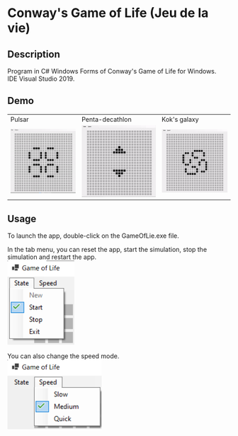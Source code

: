 # Conway's Game of Life (Jeu de la vie)

## Description
Program in C# Windows Forms of Conway's Game of Life for Windows.  
IDE Visual Studio 2019.

## Demo

<table>
  <tr>
    <td>Pulsar</td>
    <td>Penta-decathlon</td>
    <td>Kok's galaxy</td>
  </tr>
  <tr>
    <td><img src="./README_files/Images/Gifs/demo.gif" width=640 ></td>
    <td><img src="./README_files/Images/Gifs/demo2.gif" width=640 ></td>
    <td><img src="./README_files/Images/Gifs/demo3.gif" width=640 ></td>
  </tr>
  </tr>
</table>

## Usage
To launch the app, double-click on the GameOfLie.exe file.  
  
In the tab menu, you can reset the app, start the simulation, stop the simulation and restart the app.  
![usage](./README_files/Images/PNGs/StatesTab.png)  
  
You can also change the speed mode.  
![usage2](./README_files/Images/PNGs/speedModes.png)  
